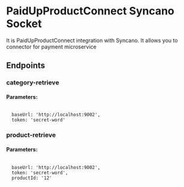 # PaidUpProductConnect Syncano Socket

It is PaidUpProductConnect integration with Syncano. It allows you to connector for payment microservice

## Endpoints

### category-retrieve

#### Parameters:
```

  baseUrl: 'http://localhost:9002',
  token: 'secret-word'
```


### product-retrieve

#### Parameters:
```

  baseUrl: 'http://localhost:9002',
  token: 'secret-word',
  productId: '12'
```

